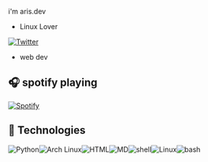 i'm aris.dev

- Linux Lover

[![Twitter](https://img.shields.io/badge/twitter-%231DA1F2.svg?&style=for-the-badge&logo=twitter&logoColor=white)](https://x.com/elArisDev)
- web dev
## :headphones: spotify playing

[![Spotify](https://readme-spotify.warengonzaga.com/api/spotify)](https://open.spotify.com/intl-es/track/28BHwinU69xKIlL7vVln2k?si=aad23110bbd849d0)
## :wrench: Technologies

![Python](https://img.shields.io/badge/Python-14354C?style=for-the-badge&logo=python&logoColor=white)![Arch Linux](https://img.shields.io/badge/Arch_Linux-1793D1?style=for-the-badge&logo=arch-linux&logoColor=white)![HTML](https://img.shields.io/badge/HTML5-E34F26?style=for-the-badge&logo=html5&logoColor=white)![MD](https://img.shields.io/badge/Markdown-000000?style=for-the-badge&logo=markdown&logoColor=white)![shell](https://img.shields.io/badge/Shell_Script-121011?style=for-the-badge&logo=gnu-bash&logoColor=white)![Linux](https://img.shields.io/badge/Linux-FCC624?style=for-the-badge&logo=linux&logoColor=black)![bash](https://img.shields.io/badge/GNU%20Bash-4EAA25?style=for-the-badge&logo=GNU%20Bash&logoColor=white)


<!-- BLOG-POST-LIST:END -->

